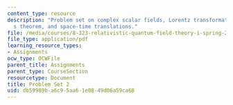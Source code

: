 ```yaml
---
content_type: resource
description: "Problem set on complex scalar fields, Lorentz transformations, Noether\u2019\
  s theorem, and space-time translations."
file: /media/courses/8-323-relativistic-quantum-field-theory-i-spring-2008/db59989ba6c95aa61e0849d06a59ca68_ft1ps02_08_1.pdf
file_type: application/pdf
learning_resource_types:
- Assignments
ocw_type: OCWFile
parent_title: Assignments
parent_type: CourseSection
resourcetype: Document
title: Problem Set 2
uid: db59989b-a6c9-5aa6-1e08-49d06a59ca68
---
```

